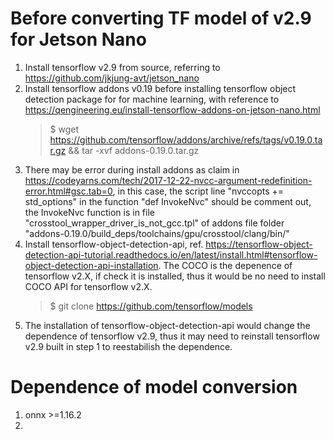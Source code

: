 # Before converting TF model of v2.9 for Jetson Nano
1. Install tensorflow v2.9 from source, referring to https://github.com/jkjung-avt/jetson_nano
2. Install tensorflow addons v0.19 before installing tensorflow object detection package for for machine learning, with reference to https://qengineering.eu/install-tensorflow-addons-on-jetson-nano.html
   > $ wget https://github.com/tensorflow/addons/archive/refs/tags/v0.19.0.tar.gz && tar -xvf addons-0.19.0.tar.gz
4. There may be error during install addons as claim in https://codeyarns.com/tech/2017-12-22-nvcc-argument-redefinition-error.html#gsc.tab=0, in this case, the script line "nvccopts += std_options" in the function "def InvokeNvc" should be comment out, the InvokeNvc function is in file "crosstool_wrapper_driver_is_not_gcc.tpl" of addons file folder "addons-0.19.0/build_deps/toolchains/gpu/crosstool/clang/bin/"
5. Install tensorflow-object-detection-api, ref. https://tensorflow-object-detection-api-tutorial.readthedocs.io/en/latest/install.html#tensorflow-object-detection-api-installation. The COCO is the depenence of tensorflow v2.X, if check it is installed, thus it would be no need to install COCO API for tensorflow v2.X. 
   > $ git clone https://github.com/tensorflow/models
6. The installation of tensorflow-object-detection-api would change the dependence of tensorflow v2.9, thus it may need to reinstall tensorflow v2.9 built in step 1 to reestabilish the dependence.
# Dependence of model conversion
1. onnx >=1.16.2
2. 
